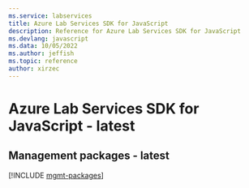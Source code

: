 ```yaml
---
ms.service: labservices
title: Azure Lab Services SDK for JavaScript
description: Reference for Azure Lab Services SDK for JavaScript
ms.devlang: javascript
ms.data: 10/05/2022
ms.author: jeffish
ms.topic: reference
author: xirzec
---
```

# Azure Lab Services SDK for JavaScript - latest

## Management packages - latest
[!INCLUDE [mgmt-packages](lab-services-mgmt-index.md)]